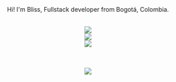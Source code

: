 
<div align="center">
Hi! I'm Bliss, Fullstack developer from Bogotá, Colombia.
  <br>
  <br>
<p style="display: inline_block;">
 
  <img align="center" src="https://dcbadge.limes.pink/api/shield/1009281424177778699?theme=discord"/><br>
<a href="https://discord.gg/RHePucN4e9">
<img align="center" src="https://dcbadge.limes.pink/api/server/https://discord.gg/RHePucN4e9?theme=discord&logoColor=green"/><br>
<img align="center" src="https://www.codewars.com/users/blisse1/badges/large"><br>
</a>
  <br>
  <br>
</p>
<img src="./assets/giphy.gif"/>
</div>
